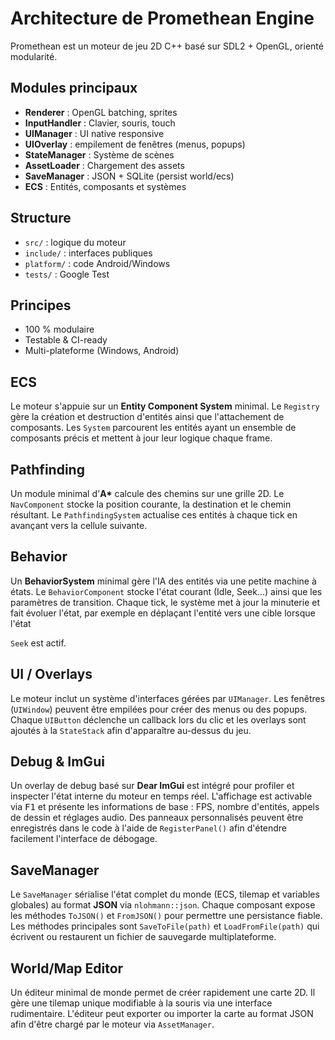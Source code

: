 # Architecture de Promethean Engine

Promethean est un moteur de jeu 2D C++ basé sur SDL2 + OpenGL, orienté modularité.

## Modules principaux

- **Renderer** : OpenGL batching, sprites
- **InputHandler** : Clavier, souris, touch
- **UIManager** : UI native responsive
- **UIOverlay** : empilement de fenêtres (menus, popups)
- **StateManager** : Système de scènes
- **AssetLoader** : Chargement des assets
- **SaveManager** : JSON + SQLite (persist world/ecs)
- **ECS** : Entités, composants et systèmes

## Structure

- `src/` : logique du moteur
- `include/` : interfaces publiques
- `platform/` : code Android/Windows
- `tests/` : Google Test

## Principes

- 100 % modulaire
- Testable & CI-ready
- Multi-plateforme (Windows, Android)

## ECS

Le moteur s'appuie sur un **Entity Component System** minimal. Le `Registry`
gère la création et destruction d'entités ainsi que l'attachement de
composants. Les `System` parcourent les entités ayant un ensemble de
composants précis et mettent à jour leur logique chaque frame.

## Pathfinding

Un module minimal d'**A\*** calcule des chemins sur une grille 2D. Le
`NavComponent` stocke la position courante, la destination et le chemin
résultant. Le `PathfindingSystem` actualise ces entités à chaque tick en
avançant vers la cellule suivante.

## Behavior

Un **BehaviorSystem** minimal gère l'IA des entités via une petite machine à
états. Le `BehaviorComponent` stocke l'état courant (Idle, Seek…) ainsi que les
paramètres de transition. Chaque tick, le système met à jour la minuterie et fait
évoluer l'état, par exemple en déplaçant l'entité vers une cible lorsque l'état

`Seek` est actif.

## UI / Overlays

Le moteur inclut un système d'interfaces gérées par `UIManager`. Les fenêtres
(`UIWindow`) peuvent être empilées pour créer des menus ou des popups.
Chaque `UIButton` déclenche un callback lors du clic et les overlays sont
ajoutés à la `StateStack` afin d'apparaître au-dessus du jeu.

## Debug & ImGui

Un overlay de debug basé sur **Dear ImGui** est intégré pour profiler et
inspecter l'état interne du moteur en temps réel. L'affichage est activable
via <kbd>F1</kbd> et présente les informations de base&nbsp;: FPS, nombre
d'entités, appels de dessin et réglages audio. Des panneaux personnalisés
    peuvent être enregistrés dans le code à l'aide de `RegisterPanel()` afin
    d'étendre facilement l'interface de débogage.

## SaveManager

Le `SaveManager` sérialise l'état complet du monde (ECS, tilemap et variables
globales) au format **JSON** via `nlohmann::json`. Chaque composant expose les
méthodes `ToJSON()` et `FromJSON()` pour permettre une persistance fiable. Les
méthodes principales sont `SaveToFile(path)` et `LoadFromFile(path)` qui
écrivent ou restaurent un fichier de sauvegarde multiplateforme.

## World/Map Editor

Un éditeur minimal de monde permet de créer rapidement une carte 2D. Il gère
une tilemap unique modifiable à la souris via une interface rudimentaire.
L'éditeur peut exporter ou importer la carte au format JSON afin d'être chargé
par le moteur via `AssetManager`.
